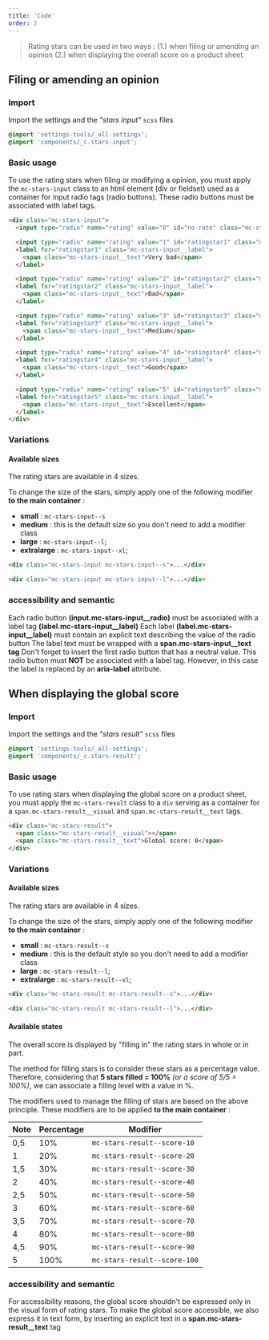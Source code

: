 ```yaml
---
title: 'Code'
order: 2
---
```


> Rating stars can be used in two ways : (1.) when filing or amending an opinion (2.) when displaying the overall score on a product sheet.

## Filing or amending an opinion

### Import

Import the settings and the _"stars input"_ `scss` files

```css
@import 'settings-tools/_all-settings';
@import 'components/_c.stars-input';
```

### Basic usage

To use the rating stars when filing or modifying a opinion, you must apply the `mc-stars-input` class to an html element (div or fieldset) used as a container for input radio tags (radio buttons). These radio buttons must be associated with label tags.

```html
<div class="mc-stars-input">
  <input type="radio" name="rating" value="0" id="no-rate" class="mc-stars-input__radio" checked aria-label="No opinion given" />

  <input type="radio" name="rating" value="1" id="ratingstar1" class="mc-stars-input__radio" />
  <label for="ratingstar1" class="mc-stars-input__label">
    <span class="mc-stars-input__text">Very bad</span>
  </label>

  <input type="radio" name="rating" value="2" id="ratingstar2" class="mc-stars-input__radio" />
  <label for="ratingstar2" class="mc-stars-input__label">
    <span class="mc-stars-input__text">Bad</span>
  </label>

  <input type="radio" name="rating" value="3" id="ratingstar3" class="mc-stars-input__radio" />
  <label for="ratingstar3" class="mc-stars-input__label">
    <span class="mc-stars-input__text">Medium</span>
  </label>

  <input type="radio" name="rating" value="4" id="ratingstar4" class="mc-stars-input__radio" />
  <label for="ratingstar4" class="mc-stars-input__label">
    <span class="mc-stars-input__text">Good</span>
  </label>

  <input type="radio" name="rating" value="5" id="ratingstar5" class="mc-stars-input__radio" />
  <label for="ratingstar5" class="mc-stars-input__label">
    <span class="mc-stars-input__text">Excellent</span>
  </label>
</div>
```

<preview path="src/pages/Components/RatingStars/previews/stars-input-basic"></preview>

### Variations

#### Available sizes

The rating stars are available in 4 sizes.

To change the size of the stars, simply apply one of the following modifier **to the main container** :

- **small** : `mc-stars-input--s`
- **medium** : this is the default size so you don't need to add a modifier class
- **large** : `mc-stars-input--l`;
- **extralarge** : `mc-stars-input--xl`;

```html
<div class="mc-stars-input mc-stars-input--s">...</div>

<div class="mc-stars-input mc-stars-input--l">...</div>
```

<preview path="src/pages/Components/RatingStars/previews/stars-input-all-sizes"></preview>

### accessibility and semantic

<hintitem>
  Each radio button <strong>(input.mc-stars-input__radio)</strong> must be associated with a label tag <strong>(label.mc-stars-input__label)</strong>
</hintitem>

<hintitem>
  Each label <strong>(label.mc-stars-input__label)</strong> must contain an explicit text describing the value of the radio button
</hintitem>

<hintitem>
  The label text must be wrapped with a <strong>span.mc-stars-input__text tag</strong>
</hintitem>

<hintitem dont=true>
  Don't forget to insert the first radio button that has a neutral value. This radio button must <strong>NOT</strong> be associated with a label tag. However, in this case the label is replaced by an <strong>aria-label</strong> attribute.
</hintitem>

## When displaying the global score

### Import

Import the settings and the _"stars result"_ `scss` files

```css
@import 'settings-tools/_all-settings';
@import 'components/_c.stars-result';
```

### Basic usage

To use rating stars when displaying the global score on a product sheet, you must apply the `mc-stars-result` class to a `div` serving as a container for a `span.mc-stars-result__visual` and `span.mc-stars-result__text` tags.

```html
<div class="mc-stars-result">
  <span class="mc-stars-result__visual"></span>
  <span class="mc-stars-result__text">Global score: 0</span>
</div>
```

<preview path="src/pages/Components/RatingStars/previews/stars-result-basic"></preview>

### Variations

#### Available sizes

The rating stars are available in 4 sizes.

To change the size of the stars, simply apply one of the following modifier **to the main container** :

- **small** : `mc-stars-result--s`
- **medium** : this is the default style so you don't need to add a modifier class
- **large** : `mc-stars-result--l`;
- **extralarge** : `mc-stars-result--xl`;

```html
<div class="mc-stars-result mc-stars-result--s">...</div>

<div class="mc-stars-result mc-stars-result--l">...</div>
```

#### Available states

The overall score is displayed by "filling in" the rating stars in whole or in part.

The method for filling stars is to consider these stars as a percentage value. Therefore, considering that **5 stars filled = 100%** _(or a score of 5/5 = 100%)_, we can associate a filling level with a value in %.

The modifiers used to manage the filling of stars are based on the above principle.
These modifiers are to be applied **to the main container** :

| Note | Percentage | Modifier                     |
| ---- | ---------- | ---------------------------- |
| 0,5  | 10%        | `mc-stars-result--score-10`  |
| 1    | 20%        | `mc-stars-result--score-20`  |
| 1,5  | 30%        | `mc-stars-result--score-30`  |
| 2    | 40%        | `mc-stars-result--score-40`  |
| 2,5  | 50%        | `mc-stars-result--score-50`  |
| 3    | 60%        | `mc-stars-result--score-60`  |
| 3,5  | 70%        | `mc-stars-result--score-70`  |
| 4    | 80%        | `mc-stars-result--score-80`  |
| 4,5  | 90%        | `mc-stars-result--score-90`  |
| 5    | 100%       | `mc-stars-result--score-100` |

<preview path="src/pages/Components/RatingStars/previews/stars-result-all-sizes"></preview>

### accessibility and semantic

<hintitem dont=true>
  For accessibility reasons, the global score shouldn't be expressed only in the visual form of rating stars.
</hintitem>

<hintitem>
  To make the global score accessible, we also express it in text form, by inserting an explicit text in a <strong>span.mc-stars-result__text</strong> tag
</hintitem>
